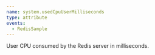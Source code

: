 ```yaml
---
name: system.usedCpuUserMilliseconds
type: attribute
events:
  - RedisSample
---
```


User CPU consumed by the Redis server in milliseconds.